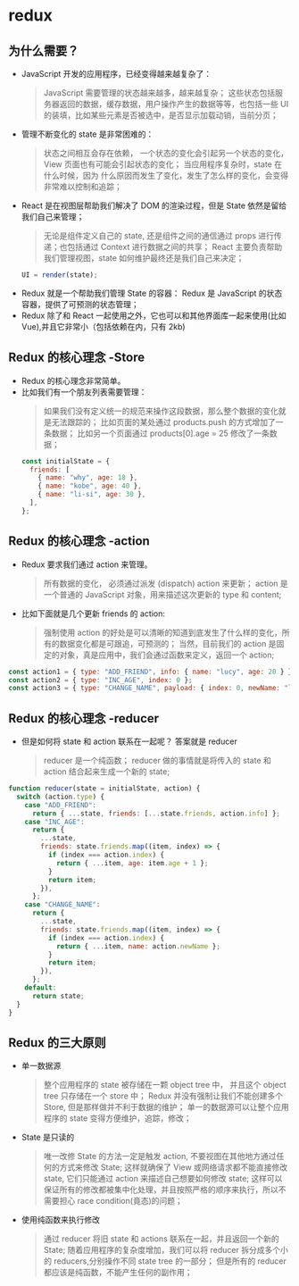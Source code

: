 # redux

## 为什么需要？

- JavaScript 开发的应用程序，已经变得越来越复杂了：
  > JavaScript 需要管理的状态越来越多，越来越复杂；
  > 这些状态包括服务器返回的数据，缓存数据，用户操作产生的数据等等，也包括一些 UI 的装填，比如某些元素是否被选中，是否显示加载动销，当前分页；
- 管理不断变化的 state 是非常困难的：
  > 状态之间相互会存在依赖， 一个状态的变化会引起另一个状态的变化，View 页面也有可能会引起状态的变化；
  > 当应用程序复杂时，state 在什么时候，因为 什么原因而发生了变化，发生了怎么样的变化，会变得非常难以控制和追踪；
- React 是在视图层帮助我们解决了 DOM 的渲染过程，但是 State 依然是留给我们自己来管理；
  > 无论是组件定义自己的 state, 还是组件之间的通信通过 props 进行传递；也包括通过 Context 进行数据之间的共享；
  > React 主要负责帮助我们管理视图，state 如何维护最终还是我们自己来决定；
  ```js
  UI = render(state);
  ```
- Redux 就是一个帮助我们管理 State 的容器： Redux 是 JavaScript 的状态容器，提供了可预测的状态管理；
- Redux 除了和 React 一起使用之外，它也可以和其他界面库一起来使用(比如 Vue),并且它非常小（包括依赖在内，只有 2kb)

## Redux 的核心理念 -Store

- Redux 的核心理念非常简单。
- 比如我们有一个朋友列表需要管理：
  > 如果我们没有定义统一的规范来操作这段数据，那么整个数据的变化就是无法跟踪的；
  > 比如页面的某处通过 products.push 的方式增加了一条数据；
  > 比如另一个页面通过 products[0].age = 25 修改了一条数据；
  ```js
  const initialState = {
    friends: [
      { name: "why", age: 18 },
      { name: "kobe", age: 40 },
      { name: "li-si", age: 30 },
    ],
  };
  ```

## Redux 的核心理念 -action

- Redux 要求我们通过 action 来管理。
  > 所有数据的变化， 必须通过派发 (dispatch) action 来更新；
  > action 是一个普通的 JavaScript 对象，用来描述这次更新的 type 和 content;
- 比如下面就是几个更新 friends 的 action:
  > 强制使用 action 的好处是可以清晰的知道到底发生了什么样的变化，所有的数据变化都是可跟追，可预测的；
  > 当然，目前我们的 action 是固定的对象，真是应用中，我们会通过函数来定义，返回一个 action;

```js
const action1 = { type: "ADD_FRIEND", info: { name: "lucy", age: 20 } };
const action2 = { type: "INC_AGE", index: 0 };
const action3 = { type: "CHANGE_NAME", payload: { index: 0, newName: "lau" } };
```

## Redux 的核心理念 -reducer

- 但是如何将 state 和 action 联系在一起呢？ 答案就是 reducer
  > reducer 是一个纯函数；
  > reducer 做的事情就是将传入的 state 和 action 结合起来生成一个新的 state;

```js
function reducer(state = initialState, action) {
  switch (action.type) {
    case "ADD_FRIEND":
      return { ...state, friends: [...state.friends, action.info] };
    case "INC_AGE":
      return {
        ...state,
        friends: state.friends.map((item, index) => {
          if (index === action.index) {
            return { ...item, age: item.age + 1 };
          }
          return item;
        }),
      };
    case "CHANGE_NAME":
      return {
        ...state,
        friends: state.friends.map((item, index) => {
          if (index === action.index) {
            return { ...item, name: action.newName };
          }
          return item;
        }),
      };
    default:
      return state;
  }
}
```

## Redux 的三大原则

- 单一数据源
  > 整个应用程序的 state 被存储在一颗 object tree 中， 并且这个 object tree 只存储在一个 store 中；
  > Redux 并没有强制让我们不能创建多个 Store, 但是那样做并不利于数据的维护；
  > 单一的数据源可以让整个应用程序的 state 变得方便维护，追踪，修改；
- State 是只读的
  > 唯一改修 State 的方法一定是触发 action, 不要视图在其他地方通过任何的方式来修改 State;
  > 这样就确保了 View 或网络请求都不能直接修改 state, 它们只能通过 action 来描述自己想要如何修改 state;
  > 这样可以保证所有的修改都被集中化处理，并且按照严格的顺序来执行，所以不需要担心 race condition(竟态)的问题；
- 使用纯函数来执行修改
  > 通过 reducer 将旧 state 和 actions 联系在一起，并且返回一个新的 State;
  > 随着应用程序的复杂度增加，我们可以将 reducer 拆分成多个小的 reducers,分别操作不同 state tree 的一部分；
  > 但是所有的 reducer 都应该是纯函数，不能产生任何的副作用；
